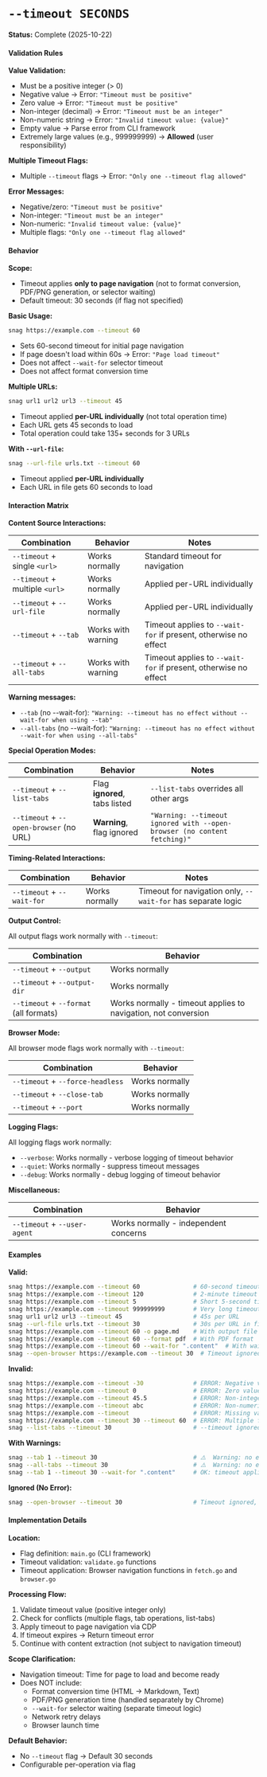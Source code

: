 # `--timeout SECONDS`

**Status:** Complete (2025-10-22)

#### Validation Rules

**Value Validation:**
- Must be a positive integer (> 0)
- Negative value → Error: `"Timeout must be positive"`
- Zero value → Error: `"Timeout must be positive"`
- Non-integer (decimal) → Error: `"Timeout must be an integer"`
- Non-numeric string → Error: `"Invalid timeout value: {value}"`
- Empty value → Parse error from CLI framework
- Extremely large values (e.g., 999999999) → **Allowed** (user responsibility)

**Multiple Timeout Flags:**
- Multiple `--timeout` flags → Error: `"Only one --timeout flag allowed"`

**Error Messages:**
- Negative/zero: `"Timeout must be positive"`
- Non-integer: `"Timeout must be an integer"`
- Non-numeric: `"Invalid timeout value: {value}"`
- Multiple flags: `"Only one --timeout flag allowed"`

#### Behavior

**Scope:**
- Timeout applies **only to page navigation** (not to format conversion, PDF/PNG generation, or selector waiting)
- Default timeout: 30 seconds (if flag not specified)

**Basic Usage:**
```bash
snag https://example.com --timeout 60
```
- Sets 60-second timeout for initial page navigation
- If page doesn't load within 60s → Error: `"Page load timeout"`
- Does not affect `--wait-for` selector timeout
- Does not affect format conversion time

**Multiple URLs:**
```bash
snag url1 url2 url3 --timeout 45
```
- Timeout applied **per-URL individually** (not total operation time)
- Each URL gets 45 seconds to load
- Total operation could take 135+ seconds for 3 URLs

**With `--url-file`:**
```bash
snag --url-file urls.txt --timeout 60
```
- Timeout applied **per-URL individually**
- Each URL in file gets 60 seconds to load

#### Interaction Matrix

**Content Source Interactions:**

| Combination | Behavior | Notes |
|-------------|----------|-------|
| `--timeout` + single `<url>` | Works normally | Standard timeout for navigation |
| `--timeout` + multiple `<url>` | Works normally | Applied per-URL individually |
| `--timeout` + `--url-file` | Works normally | Applied per-URL individually |
| `--timeout` + `--tab` | Works with warning | Timeout applies to `--wait-for` if present, otherwise no effect |
| `--timeout` + `--all-tabs` | Works with warning | Timeout applies to `--wait-for` if present, otherwise no effect |

**Warning messages:**
- `--tab` (no --wait-for): `"Warning: --timeout has no effect without --wait-for when using --tab"`
- `--all-tabs` (no --wait-for): `"Warning: --timeout has no effect without --wait-for when using --all-tabs"`

**Special Operation Modes:**

| Combination | Behavior | Notes |
|-------------|----------|-------|
| `--timeout` + `--list-tabs` | Flag **ignored**, tabs listed | `--list-tabs` overrides all other args |
| `--timeout` + `--open-browser` (no URL) | **Warning**, flag ignored | `"Warning: --timeout ignored with --open-browser (no content fetching)"` |

**Timing-Related Interactions:**

| Combination | Behavior | Notes |
|-------------|----------|-------|
| `--timeout` + `--wait-for` | Works normally | Timeout for navigation only, `--wait-for` has separate logic |

**Output Control:**

All output flags work normally with `--timeout`:

| Combination | Behavior |
|-------------|----------|
| `--timeout` + `--output` | Works normally |
| `--timeout` + `--output-dir` | Works normally |
| `--timeout` + `--format` (all formats) | Works normally - timeout applies to navigation, not conversion |

**Browser Mode:**

All browser mode flags work normally with `--timeout`:

| Combination | Behavior |
|-------------|----------|
| `--timeout` + `--force-headless` | Works normally |
| `--timeout` + `--close-tab` | Works normally |
| `--timeout` + `--port` | Works normally |

**Logging Flags:**

All logging flags work normally:
- `--verbose`: Works normally - verbose logging of timeout behavior
- `--quiet`: Works normally - suppress timeout messages
- `--debug`: Works normally - debug logging of timeout behavior

**Miscellaneous:**

| Combination | Behavior |
|-------------|----------|
| `--timeout` + `--user-agent` | Works normally - independent concerns |

#### Examples

**Valid:**
```bash
snag https://example.com --timeout 60               # 60-second timeout
snag https://example.com --timeout 120              # 2-minute timeout
snag https://example.com --timeout 5                # Short 5-second timeout
snag https://example.com --timeout 999999999        # Very long timeout (allowed)
snag url1 url2 url3 --timeout 45                    # 45s per URL
snag --url-file urls.txt --timeout 30               # 30s per URL in file
snag https://example.com --timeout 60 -o page.md    # With output file
snag https://example.com --timeout 60 --format pdf  # With PDF format
snag https://example.com --timeout 60 --wait-for ".content"  # With wait-for
snag --open-browser https://example.com --timeout 30  # Timeout ignored (no nav in open-browser)
```

**Invalid:**
```bash
snag https://example.com --timeout -30              # ERROR: Negative value
snag https://example.com --timeout 0                # ERROR: Zero value
snag https://example.com --timeout 45.5             # ERROR: Non-integer
snag https://example.com --timeout abc              # ERROR: Non-numeric
snag https://example.com --timeout                  # ERROR: Missing value
snag https://example.com --timeout 30 --timeout 60  # ERROR: Multiple flags
snag --list-tabs --timeout 30                       # --timeout ignored, lists tabs from existing browser
```

**With Warnings:**
```bash
snag --tab 1 --timeout 30                           # ⚠️  Warning: no effect without --wait-for
snag --all-tabs --timeout 30                        # ⚠️  Warning: no effect without --wait-for
snag --tab 1 --timeout 30 --wait-for ".content"     # OK: timeout applies to selector
```

**Ignored (No Error):**
```bash
snag --open-browser --timeout 30                    # Timeout ignored, browser opens
```

#### Implementation Details

**Location:**
- Flag definition: `main.go` (CLI framework)
- Timeout validation: `validate.go` functions
- Timeout application: Browser navigation functions in `fetch.go` and `browser.go`

**Processing Flow:**
1. Validate timeout value (positive integer only)
2. Check for conflicts (multiple flags, tab operations, list-tabs)
3. Apply timeout to page navigation via CDP
4. If timeout expires → Return timeout error
5. Continue with content extraction (not subject to navigation timeout)

**Scope Clarification:**
- Navigation timeout: Time for page to load and become ready
- Does NOT include:
  - Format conversion time (HTML → Markdown, Text)
  - PDF/PNG generation time (handled separately by Chrome)
  - `--wait-for` selector waiting (separate timeout logic)
  - Network retry delays
  - Browser launch time

**Default Behavior:**
- No `--timeout` flag → Default 30 seconds
- Configurable per-operation via flag
